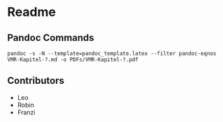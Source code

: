 # Readme

## Pandoc Commands

`pandoc -s -N --template=pandoc_template.latex --filter pandoc-eqnos VMR-Kapitel-?.md -o PDFs/VMR-Kapitel-?.pdf`

## Contributors
- Leo
- Robin
- Franzi